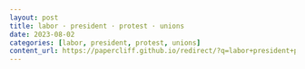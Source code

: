 ```yaml
---
layout: post
title: labor · president · protest · unions
date: 2023-08-02
categories: [labor, president, protest, unions]
content_url: https://papercliff.github.io/redirect/?q=labor+president+protest+unions&tbs=cdr:1,cd_min:8/1/2023,cd_max:8/3/2023
---
```

